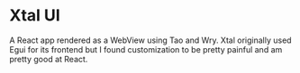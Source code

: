 # Xtal UI

A React app rendered as a WebView using Tao and Wry. Xtal originally used Egui
for its frontend but I found customization to be pretty painful and am pretty
good at React.
